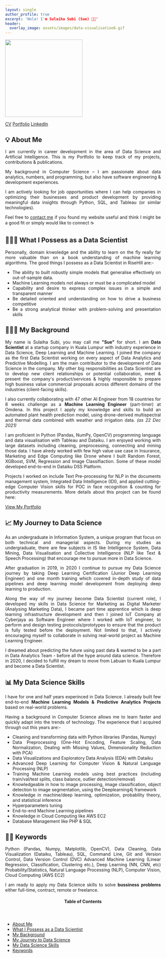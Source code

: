 ```yaml
---
layout: single
author_profile: true
excerpt: 'Hola! I'm Sulaiha Subi (Sue) 👋🏻'
header:
  overlay_image: assets/images/data-visualisation6.gif
---
```


<p> <img src="https://sulaihasubi.github.io/assets/images/dp-600x600.png" width="250" class="align-center"> </p>

<!-- CTA Button for the CV, Portfolio and LinkedIn -->
<p class="text-center"><a href="https://sulaihasubi.github.io/cv/" class="btn btn--info">CV</a> <a href="https://sulaihasubi.github.io/portfolio/" class="btn btn--info">Portfolio</a> <a href="https://www.linkedin.com/in/sulaihasubi/" class="btn btn--info">LinkedIn</a></p>

💡 About Me
---
<p style="text-align:justify">
I am currently in career development in the area of Data Science and Artificial Intelligence. This is my Portfolio to keep track of my projects, contributions & publications.</p>

<p style="text-align:justify">
My background in Computer Science – I am passionate about data analytics, numbers, and programming, but also have software engineering & development experiences.</p>

<p style="text-align:justify">
I am actively looking for job opportunities where I can help companies in optimizing their businesses and product development by providing meaningful data insights through Python, SQL, and Tableau (or similar technologies).</p>

<p style="text-align:justify">
Feel free to <a href="https://www.linkedin.com/in/sulaihasubi/">contact me</a> if you found my website useful and think I might be a good fit or simply would like to connect ☕</p> 

👩🏻‍🔬 What I Possess as a Data Scientist
---
<p style="text-align:justify">
Personally, domain knwoledge and the ability to learn on the fly really far more valuable than on a book understanding of machine learning algorithms. The good things I possess as a Data Scientist in RiseHill are:-
</p>

<ul style="text-align:justify">
  <li>The ability to built robustly simple models that generalise effectively on out-of-sample data.</li>
  <li>Machine Learning models not always or must be a complicated model</li>
  <li>Capability and desire to express complex issues in a simple and transparent manner</li>
  <li>Be detailed oriented and understanding on how to drive a business competitive</li>
  <li>Be a strong analytical thinker with problem-solving and presentation skills</li>
</ul>


👩🏼‍💼 My Background
---
<p style="text-align:justify">
My name is Sulaiha Subi, you may call me <strong>"Sue"</strong> for short. I am <strong> Data Scientist </strong> at a startup company in Kuala Lumpur with industry experience in Data Science, Deep Learning and Machine Learning. I joined the company as the first Data Scientist working on every aspect of Data Analytics and Predictive Modelling. I am the main contributor to the development of Data Science in the company.
My other big responsibilities as Data Scientist are to develop new client relationships or potential collaboration, meet & present the company's product/services & highly responsible to prepare high business value commercial proposals across different domains of the industries (client-facing skills). </p>
<p style="text-align:justify">
I also currently collaborating with 47 other AI Engineer from 18 countries for 8 weeks challenge as a <strong>Machine Learning Engineer</strong> (part-timer) at Omdena. In this project I apply my knowledge and skills to build an automated plant health prediction model, using drone-derived multispectral and thermal data combined with weather and irrigation data.
<i>(as 22 Dec 2021)</i>
</p>
<p style="text-align:justify">
I am proficient in Python (Pandas, NumPy, OpenCV) programming language and data visualisation with Tableau and Dataiku. I am enjoyed working with large datasets including cleaning, preprocessing, connecting and mining those data. I have alredy worked with few high value use case in Insurance, Marketing and Edge Computing like Drone where I built Random Forest, XGBoost, SVM, Regression and Image Classifiaction. Some of these model developed end-to-end in Dataiku DSS Platform. </p>
<p style="text-align:justify">
Projects I worked on include Text Pre-processing for NLP in the documents management system, Integrated Data Intelligence (IDI), and applied cutting-edge Computer Vision skills  for POC in face recognition & counting for productivity measurements. More details about this project can be found here:
<p class="text-center"><a href="https://sulaihasubi.github.io/portfolio/" class="btn btn--info">View My Portfolio</a></p> </p>

📈 My Journey to Data Science
---
<p style="text-align:justify">
As an undergraduate in Information System, a unique program that focus on both technical and managerial aspects. During my studies as undergraduate, there are few subjects in IS like Intelligence System, Data Mining, Data Visualisation and Collective Intelligence (NLP like Text & Speech Processing) that encourage me to pursue more in Data Science.</p>

<p style="text-align:justify">
After graduation in 2019, in 2020 I continue to pursue my Data Science journey by taking Deep Learning Certification (Junior Deep Learning Engineer) and one month training  which covered in-depth study of data pipelines and deep learning model development from deploying deep learning to production. 
</p>

<p style="text-align:justify">
Along the way of my journey become Data Scientist (current role), I developed my skills in Data Science for Marketing as Digital Marketer (Analysing Marketing Data), I became part time apprentice which is deep learning infrastructure development and then I joined IoT Company at Cyberjaya as Software Engineer where I worked with IoT engineer, to perform and design testing protocols/prototypes to ensure that the product is fully tested
before the deployment. Not limited to that, I actively encouraging myself to collaborate in solving real-world project as Machine Learning Engineer. 
</p> 

<p style="text-align:justify">
I dreamed about predicting the future using past data & wanted to be a part in Data Analytics Team - before all the hype around data science. Therefore in 2020, I decided to fulfill my dream to move from Labuan to Kuala Lumpur and become a Data Scientist.
</p>

📊 My Data Science Skills
---
<p style="text-align:justify">
I have for one and half years experinced in Data Science. I already built few end-to-end <strong>Machine Learning Models & Predictive Analytics Projects</strong> based on real-world problems. 
</p>

<p style="text-align:justify">
Having a background in Computer Science allows me to learn faster and quickly adapt into the trends of technology. The experience that I acquired through out this years are:-
</p>
<ul style="text-align:justify">
  <li>Cleaning and transforming data with Python libraries (Pandas, Numpy)</li>
  <li>Data Preprocessing (One-Hot Encoding, Feature Scaling, Data Normalization, Dealing with Missing Values, Dimensionality Reduction with PCA)</li>
  <li>Data Visualizations and Exploratory Data Analysis (EDA) with Dataiku</li>
  <li>Advanced Deep Learning for Computer Vision & Natural Language Processing (NLP)</li>
  <li>Training Machine Learning models using best practices (including train/val/test splits, class balance, outlier detection/removal)</li>
  <li>Knowledgeable in how to image processing, image classification, object detection to image segmentation, using the Deeplearning4j framework</li>
  <li>Knowledge in machine/deep learning, optimization, probability theory, and statistical inference</li>
  <li>Hyperparameters tuning</li>
  <li>End-to-end Machine Learning pipelines</li>
  <li>Knowledge in Cloud Computing like AWS EC2</li>
  <li>Database Management like PHP & SQL</li>
</ul>

✍🏻 Keywords
---
<p style="text-align:justify">
Python (Pandas, Numpy, Matplotlib, OpenCV), Data Cleaning, Data Visualization (Dataiku, Tableau), SQL, Command Line, Git and Version Control, Data Version Control (DVC) Advanced Machine Learning (Linear Regression, Classification, Clustering etc.), Deep Learning (NN, CNN, etc) Probability/Statistics, Natural Language Processing (NLP), Computer Vision, Cloud Computing (AWS EC2) </p>
<p style="text-align:justify">
I am ready to apply my Data Science skills to solve <strong>bussiness problems</strong> either full-time, contract, remote or freelance.</p>


<!-- This is for Sidebar Menu on the Rigth Side -->
<p>
<aside class="sidebar__right ">
            <nav class="toc">
              <header><h4 class="nav__title"><i class="fas fa-bookmark"></i> Table of Contents</h4></header>
              <ul class="toc__menu">
  <li class=""><a href="#-about-me">About Me</a></li>
  <li class=""><a href="#-what-i-possess-as-a-data-scientist">What I Possess as a Data Scientist</a></li>
  <li class=""><a href="#-my-background">My Background</a></li>
  <li class=""><a href="#-my-journey-to-data-science">My Journey to Data Science</a></li>
  <li class=""><a href="#-my-data-science-skills">My Data Science Skills</a></li>
  <li class=""><a href="#-keywords">Keywords</a></li>
